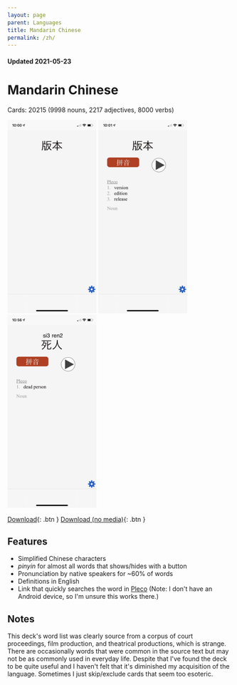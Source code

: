 ```yaml
---
layout: page
parent: Languages
title: Mandarin Chinese
permalink: /zh/
---
```


#### Updated 2021-05-23
# Mandarin Chinese

Cards: 20215 (9998 nouns, 2217 adjectives, 8000 verbs)

<img width="200" src="/assets/IMG_5961.PNG"/>
<img width="200" src="/assets/IMG_5962.PNG"/>
<img width="200" src="/assets/IMG_5966.PNG"/>

[Download](http://example.com/){: .btn }
[Download (no media)](http://example.com/){: .btn }

## Features

* Simplified Chinese characters
* _pinyin_ for almost all words that shows/hides with a button
* Pronunciation by native speakers for ~60% of words
* Definitions in English
* Link that quickly searches the word in [Pleco](https://www.pleco.com/) (Note: I don't have an Android device, so I'm unsure this works there.)

## Notes

This deck's word list was clearly source from a corpus of court proceedings, film production, and theatrical productions, which is strange. There are occasionally words that were common in the source text but may not be as commonly used in everyday life. Despite that I've found the deck to be quite useful and I haven't felt that it's diminished my acquisition of the language. Sometimes I just skip/exclude cards that seem too esoteric.
